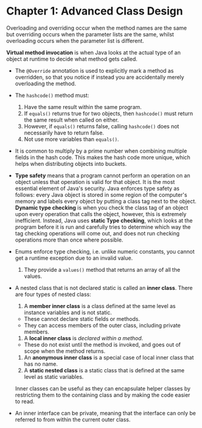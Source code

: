 # Chapter 1: Advanced Class Design

Overloading and overriding occur when the method names are the same but overriding occurs when the parameter lists are the same, whilst overloading occurs when the parameter list is different.

**Virtual method invocation** is when Java looks at the actual type of an object at runtime to decide what method gets called.

* The `@Override` annotation is used to explicitly mark a method as overridden, so that you notice if instead you are accidentally merely overloading the method.

* The `hashcode()` method must:
  1. Have the same result within the same program.
  1. If `equals()` returns true for two objects, then `hashcode()` must return the same result when called on either.
  1. However, if `equals()` returns false, calling `hashcode()` does not necessarily have to return false.
  1. Not use more variables than `equals()`.

* It is common to multiply by a prime number when combining multiple fields in the hash code. This makes the hash code more unique, which helps when distributing objects into buckets.

* **Type safety** means that a program cannot perform an operation on an object unless that operation is valid for that object. It is the most essential element of Java's security. Java enforces type safety as follows: every Java object is stored in some region of the computer's memory and labels every object by putting a class tag next to the object. **Dynamic type checking** is when you check the class tag of an object upon every operation that calls the object, however, this is extremely inefficient. Instead, Java uses **static Type checking**, which looks at the program before it is run and carefully tries to determine which way the tag checking operations will come out, and does not run checking operations more than once where possible.

* Enums enforce type checking, i.e. unlike numeric constants, you cannot get a runtime exception due to an invalid value.
  1. They provide a `values()` method that returns an array of all the values.

* A nested class that is not declared static is called an **inner class**. There are four types of nested class:
  1. A **member inner class** is a class defined at the same level as instance variables and is not static.
    * These cannot declare static fields or methods.
    * They can access members of the outer class, including private members.
  1. A **local inner class** is *declared within a method*.
    * These do not exist until the method is invoked, and goes out of scope when the method returns. 
  1. An **anonymous inner class** is a special case of local inner class that has no name.
  1. A **static nested class** is a static class that is defined at the same level as static variables.

  Inner classes can be useful as they can encapsulate helper classes by restricting them to the containing class and by making the code easier to read.

* An inner interface can be private, meaning that the interface can only be referred to from within the current outer class.
